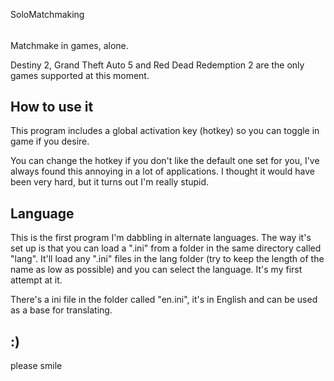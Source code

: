 ﻿SoloMatchmaking
######

Matchmake in games, alone.

Destiny 2, Grand Theft Auto 5 and Red Dead Redemption 2 are the only games supported at this moment.

## How to use it ##
This program includes a global activation key (hotkey) so you can toggle in game if you desire.

You can change the hotkey if you don't like the default one set for you, I've always found this annoying in a lot of applications. I thought it would have been very hard, but it turns out I'm really stupid.

## Language ##
This is the first program I'm dabbling in alternate languages. The way it's set up is that you can load a ".ini" from a folder in the same directory called "lang". It'll load any ".ini" files in the lang folder (try to keep the length of the name as low as possible) and you can select the language. It's my first attempt at it.

There's a ini file in the folder called "en.ini", it's in English and can be used as a base for translating.

## :) ##
please smile